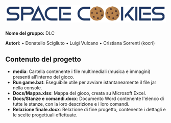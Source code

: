 # ![](Docs/logo.png)

**Nome del gruppo:**
DLC

**Autori:**
• Donatello Scigliuto • Luigi Vulcano • Cristiana Sorrenti (kocri)


## Contenuto del progetto

- **media**: Cartella contenente i file multimediali (musica e immagini) presenti all'interno del gioco.
- **Run game.bat**: Eseguibile utile per avviare istantaneamente il file jar nella console.
- **Docs/Mappa.xlsx**: Mappa del gioco, creata su Microsoft Excel.
- **Docs/Stanze e comandi.docx**: Documento Word contenente l'elenco di tutte le stanze, con la loro descrizione e i loro comandi.
- **Relazione finale.docx**: Relazione di fine progetto, contenente i dettagli e le scelte progettuali effettuate.

